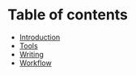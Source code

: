 # Table of contents

* [Introduction](README.md)
* [Tools](tools.md)
* [Writing](writing.md)
* [Workflow](workflow.md)

